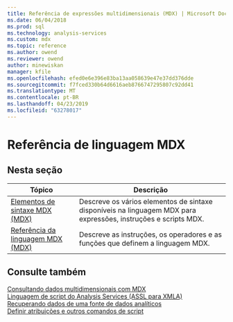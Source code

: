```yaml
---
title: Referência de expressões multidimensionais (MDX) | Microsoft Docs
ms.date: 06/04/2018
ms.prod: sql
ms.technology: analysis-services
ms.custom: mdx
ms.topic: reference
ms.author: owend
ms.reviewer: owend
author: minewiskan
manager: kfile
ms.openlocfilehash: efed0e6e396e83ba13aa058639e47e37dd376dde
ms.sourcegitcommit: f7fced330b64d6616aeb8766747295807c92dd41
ms.translationtype: MT
ms.contentlocale: pt-BR
ms.lasthandoff: 04/23/2019
ms.locfileid: "63278017"
---
```

# <a name="multidimensional-expressions-mdx-reference"></a>Referência de linguagem MDX


    
## <a name="in-this-section"></a>Nesta seção  
  
|Tópico|Descrição|  
|-----------|-----------------|  
|[Elementos de sintaxe MDX &#40;MDX&#41;](../mdx/mdx-syntax-elements-mdx.md)|Descreve os vários elementos de sintaxe disponíveis na linguagem MDX para expressões, instruções e scripts MDX.|  
|[Referência da linguagem MDX &#40;MDX&#41;](../mdx/mdx-language-reference-mdx.md)|Descreve as instruções, os operadores e as funções que definem a linguagem MDX.|  
  
## <a name="see-also"></a>Consulte também  
 [Consultando dados multidimensionais com MDX](../analysis-services/multidimensional-models/mdx/querying-multidimensional-data-with-mdx.md)   
 [Linguagem de script do Analysis Services &#40;ASSL para XMLA&#41;](https://docs.microsoft.com/bi-reference/assl/analysis-services-scripting-language-assl-for-xmla)   
 [Recuperando dados de uma fonte de dados analíticos](https://docs.microsoft.com/bi-reference/adomd/multidimensional-models-adomd-net-client/retrieving-data-from-an-analytical-data-source)   
 [Definir atribuições e outros comandos de script](../analysis-services/multidimensional-models/define-assignments-and-other-script-commands.md)  
  
  
